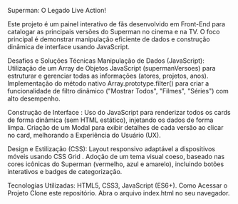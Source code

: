 Superman: O Legado Live Action!

Este projeto é um painel interativo de fãs  desenvolvido em Front-End para catalogar as principais versões do Superman no cinema e na TV. 
O foco principal é demonstrar manipulação eficiente de dados e construção dinâmica de interface  usando JavaScript.

Desafios e Soluções Técnicas
Manipulação de Dados (JavaScript): Utilização de um Array de Objetos JavaScript (supermanVersoes) para estruturar e gerenciar todas as informações (atores, projetos, anos).
Implementação do método nativo Array.prototype.filter() para criar a funcionalidade de filtro dinâmico ("Mostrar Todos", "Filmes", "Séries") com alto desempenho.

Construção de Interface : Uso do JavaScript para renderizar todos os cards de forma dinâmica (sem HTML estático), injetando os dados de forma limpa. 
Criação de um Modal para exibir detalhes de cada versão ao clicar no card, melhorando a Experiência do Usuário (UX).

Design e Estilização (CSS): Layout responsivo adaptável a dispositivos móveis usando CSS Grid
. Adoção de um tema visual coeso, baseado nas cores icônicas do Superman (vermelho, azul e amarelo), incluindo botões interativos e badges de categorização.

Tecnologias Utilizadas:
HTML5, CSS3, JavaScript (ES6+).
Como Acessar o Projeto
Clone este repositório. Abra o arquivo index.html no seu navegador.
